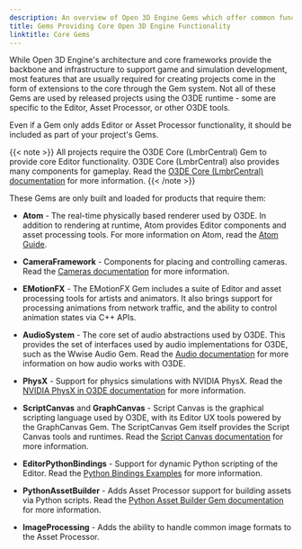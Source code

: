 ```yaml
---
description: An overview of Open 3D Engine Gems which offer common functionality core to games and simulations.
title: Gems Providing Core Open 3D Engine Functionality
linktitle: Core Gems
---
```


While Open 3D Engine's architecture and core frameworks provide the backbone and infrastructure to support game and simulation development, most features that are usually required for creating projects come in the form of extensions to the core through the Gem system. Not all of these Gems are used by released projects using the O3DE runtime - some are specific to the Editor, Asset Processor, or other O3DE tools.

Even if a Gem only adds Editor or Asset Processor functionality, it should be included as part of your project's Gems. 

{{< note >}}
All projects require the O3DE Core (LmbrCentral) Gem to provide core Editor functionality.  O3DE Core (LmbrCentral) also provides many components for gameplay.  Read the [O3DE Core (LmbrCentral) documentation](../reference/o3de-core) for more information.
{{< /note >}}

These Gems are only built and loaded for products that require them:

* **Atom** - The real-time physically based renderer used by O3DE. In addition to rendering at runtime, Atom provides Editor components and asset processing tools. For more information on Atom, read the [Atom Guide](/docs/atom-guide).

* **CameraFramework** - Components for placing and controlling cameras. Read the [Cameras documentation](/docs/user-guide/components/reference/camera/camera) for more information.

* **EMotionFX** - The EMotionFX Gem includes a suite of Editor and asset processing tools for artists and animators. It also brings support for processing animations from network traffic, and the ability to control animation states via C++ APIs.

* **AudioSystem** - The core set of audio abstractions used by O3DE. This provides the set of interfaces used by audio implementations for O3DE, such as the Wwise Audio Gem. Read the [Audio documentation](/docs/user-guide/interactivity/audio/) for more information on how audio works with O3DE.

* **PhysX** - Support for physics simulations with NVIDIA PhysX. Read the [NVIDIA PhysX in O3DE documentation](/docs/user-guide/interactivity/physics/nvidia-physx/) for more information.

* **ScriptCanvas** and **GraphCanvas** - Script Canvas is the graphical scripting language used by O3DE, with its Editor UX tools powered by the GraphCanvas Gem. The ScriptCanvas Gem itself provides the Script Canvas tools and runtimes. Read the [Script Canvas documentation](/docs/user-guide/scripting/script-canvas/) for more information.

* **EditorPythonBindings** - Support for dynamic Python scripting of the Editor. Read the [Python Bindings Examples](/docs/user-guide/editor/editor-automation-examples/) for more information.

* **PythonAssetBuilder** - Adds Asset Processor support for building assets via Python scripts. Read the [Python Asset Builder Gem documentation](/docs/user-guide/assets/builder/) for more information.

* **ImageProcessing** - Adds the ability to handle common image formats to the Asset Processor.
